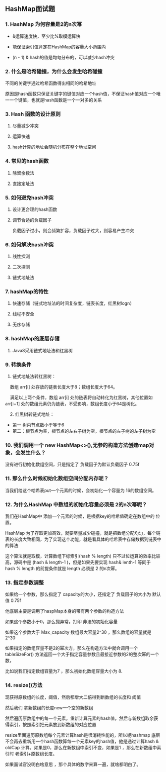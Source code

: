 ## HashMap面试题

### 1. HashMap 为何容量是2的n次幂

- &运算速度快，至少比%取模运算快

- 能保证索引值肯定在HashMap的容量大小范围内

- (n - 1) & hash的值是均匀分布的，可以减少hash冲突

### 2. 什么是哈希碰撞，为什么会发生哈希碰撞

不同的关键字通过哈希函数得出相同的哈希地址

原因是hash函数只保证关键字的键值对应一个hash值，不保证hash值对应一个唯一一个键值，也就是hash函数是一个一对多的关系

### 3. Hash 函数的设计原则

1.  尽量减少冲突

2. 运算快速

3. hash计算的地址会随机分布在整个地址空间

### 4. 常见的hash函数

1.  除留余数法

2.  直接定址法

### 5. 如何避免hash冲突

1. 设计更合理的hash函数

2. 调节合适的负载因子
   
   负载因子过小，则会频繁扩容，负载因子过大，则容易产生冲突

### 6. 如何解决hash冲突

1. 线性探测

2. 二次探测

3. 链式地址法

### 7. hashMap的特性

1.  快速存储（链式地址法的时间复杂度，链表长度，红黑树logn）

2.  线程不安全

3. 无序存储

### 8. hashMap的底层存储

1.  Java8采用链式地址法和红黑树

### 9. 转换条件

1.  链式地址法转红黑树：

    数组 arr[i] 处存放的链表长度大于8；数组长度大于64。

    满足以上两个条件，数组 arr[i] 处的链表将自动转化为红黑树，其他位置如 arr[i+1] 处的数组元素仍为链表，不受影响，数组长度小于64是树化。

    2. 红黑树转链式地址：

- 第一 树内节点数小于等于6
- 第二：根节点为空，根节点的左右子树为空，根节点的左子树的左子树为空

### 10. 我们调用一个 new HashMap<>(),无参的构造方法创建map对象，会发生什么？

没有进行初始化数组空间，只是指定了 负载因子为默认负载因子 0.75f

### 11. 那么什么时候初始化数组空间分配内存呢？

当我们给这个哈希表put一个元素的时候，会初始化一个容量为 16的数组空间。

### 12. 为什么HashMap 中数组的初始化容量必须是 2的n次幂呢？

我们在HashMap中 添加一个元素的时候，是根据key的哈希值确定在数组中的 位置。

HashMap 为了存取更加高效，就要尽量减少碰撞，就是把数组分配均匀，每个链表的长度大致相同，为了实现这个功能，就是看具体的哈希表中存储数据到链表中的算法

这个算法就是取模，计算数组下标索引(hash % length) 只不过位运算的效率比较高，源码中是 (hash & length-1 )，但是如果先要实现 hash& lenth-1 等同于 hash % length 的前提条件就是 length 必须是 2 的n次幂。

### 13. 指定参数调整

如果给一个参数，那么指定了 capacity的大小，还指定了 负载因子的大小为 默认值 0.75f

他底层主要是调用了haspMap本身的带有两个参数的构造方法

如果这个参数小于0，那么抛异常，打印 非法的初始化容量

如果这个参数大于 Max_capacity 数组最大容量2^30 ，那么数组的容量就是2^30

如果指定的数组容量不是2的幂次方，那么在构造方法中就会调用一个 tableSizeFor() 方法返回一个大于指定容量参数且最接近参数的2的整次幂的一个数，

比如说我们指定数组容量为7 ，那么初始化数组容量大小为 8.



### 14. resize()方法

现获得原数组的长度，阈值，然后都增大二倍得到新数组的长度和 阈值

然后我们 拿新数组的长度new一个空的新数组

然后遍历原数组中的每一个元素，重新计算元素的hash值，然后与新数组取余获得索引，按照索引把元素放到新数组的对应位置

resize里面遍历原数组每个元素计算hash是很消耗性能的，所以呢hashmap 底层不会再去重新用一个hash函数算每一个元素key的hash值，他是通过计算hash & oldCap 计算，如果是0，那么在新数组中索引不变，如果是1 ，那么在新数组中索引时 老索引+原数组长度。

如果面试官没明白啥意思 ，那个具体的数字来算一遍，就啥都明白了。
